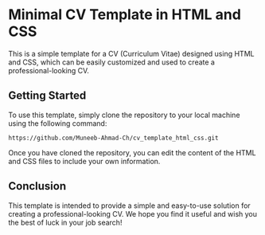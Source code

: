 # Minimal CV Template in HTML and CSS
This is a simple template for a CV (Curriculum Vitae) designed using HTML and CSS, which can be easily customized and used to create a professional-looking CV.

## Getting Started
To use this template, simply clone the repository to your local machine using the following command:

```https://github.com/Muneeb-Ahmad-Ch/cv_template_html_css.git```

Once you have cloned the repository, you can edit the content of the HTML and CSS files to include your own information.

## Conclusion
This template is intended to provide a simple and easy-to-use solution for creating a professional-looking CV. We hope you find it useful and wish you the best of luck in your job search!
